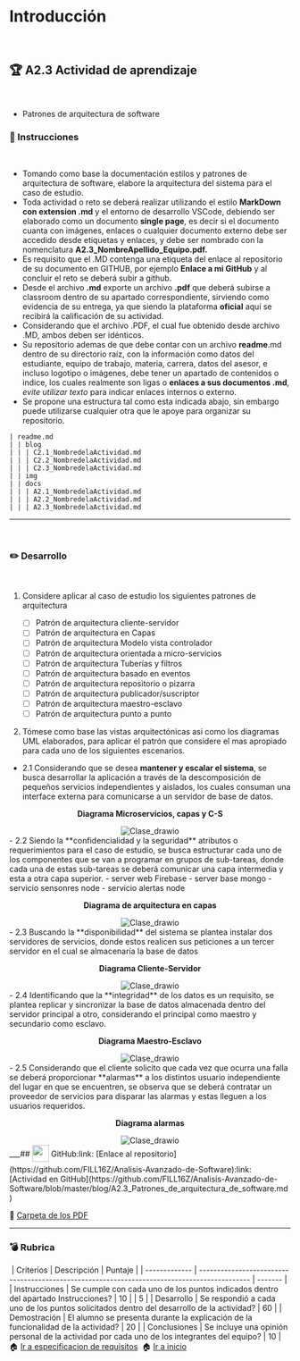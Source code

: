 # Introducción
​
## :trophy: A2.3 Actividad de aprendizaje
​
- Patrones de arquitectura de software
​
### :blue_book: Instrucciones
​
 - Tomando como base la documentación estilos y patrones de arquitectura de software, elabore la arquitectura del sistema para el caso de estudio.
 - Toda actividad o reto se deberá realizar utilizando el estilo **MarkDown con extension .md** y el entorno de desarrollo VSCode, debiendo ser elaborado como un documento **single page**, es decir si el documento cuanta con imágenes, enlaces o cualquier documento externo debe ser accedido desde etiquetas y enlaces, y debe ser nombrado con la nomenclatura **A2.3_NombreApellido_Equipo.pdf.**
- Es requisito que el .MD contenga una etiqueta del enlace al repositorio de su documento en GITHUB, por ejemplo **Enlace a mi GitHub** y al concluir el reto se deberá subir a github.
- Desde el archivo **.md** exporte un archivo **.pdf** que deberá subirse a classroom dentro de su apartado correspondiente, sirviendo como evidencia de su entrega, ya que siendo la plataforma **oficial** aquí se recibirá la calificación de su actividad.
- Considerando que el archivo .PDF, el cual fue obtenido desde archivo .MD, ambos deben ser idénticos.
- Su repositorio ademas de que debe contar con un archivo **readme**.md dentro de su directorio raíz, con la información como datos del estudiante, equipo de trabajo, materia, carrera, datos del asesor, e incluso logotipo o imágenes, debe tener un apartado de contenidos o indice, los cuales realmente son ligas o **enlaces a sus documentos .md**, _evite utilizar texto_ para indicar enlaces internos o externo.
- Se propone una estructura tal como esta indicada abajo, sin embargo puede utilizarse cualquier otra que le apoye para organizar su repositorio.
​
``` 
| readme.md
| | blog
| | | C2.1_NombredelaActividad.md
| | | C2.2_NombredelaActividad.md
| | | C2.3_NombredelaActividad.md
| | img
| | docs
| | | A2.1_NombredelaActividad.md
| | | A2.2_NombredelaActividad.md
| | | A2.3_NombredelaActividad.md
```
___
​
### :pencil2: Desarrollo
​
1. Considere aplicar al caso de estudio los siguientes patrones de arquitectura
   
   - [ ] Patrón de arquitectura cliente-servidor
   - [ ] Patrón de arquitectura en Capas
   - [ ] Patrón de arquitectura Modelo vista controlador
   - [ ] Patrón de arquitectura orientada a micro-servicios
   - [ ] Patrón de arquitectura Tuberías y filtros
   - [ ] Patrón de arquitectura basado en eventos
   - [ ] Patrón de arquitectura repositorio o pizarra
   - [ ] Patrón de arquitectura publicador/suscriptor
   - [ ] Patrón de arquitectura maestro-esclavo
   - [ ] Patrón de arquitectura punto a punto
​
2. Tómese como base las vistas arquitectónicas asi como los diagramas UML elaborados, para aplicar el patrón que considere el mas apropiado para cada uno de los siguientes escenarios.
   
- 2.1 Considerando que se desea **mantener y escalar el sistema**, se busca desarrollar la aplicación a través de la descomposición de pequeños servicios independientes y aislados, los cuales consuman una interface externa para comunicarse a un servidor de base de datos.
​
<div align="center">
      <p> 
         <strong>Diagrama Microservicios, capas y C-S</strong>
      </p>
      <img alt="Clase_drawio" src="../img/A2.3_Micro.png">
   </div>
​
- 2.2 Siendo la **confidencialidad y la seguridad** atributos o requerimientos para el caso de estudio, se busca estructurar cada uno de los componentes que se van a programar en grupos de sub-tareas, donde cada una de estas sub-tareas se deberá comunicar una capa intermedia y esta a otra capa superior.
- server web Firebase
- server base mongo
- servicio sensonres node
- servicio alertas node
​
<div align="center">
      <p> 
         <strong>Diagrama de arquitectura en capas</strong>
      </p>
      <img alt="Clase_drawio" src="../img/A2.3_Capas.png">
   </div>
​
- 2.3 Buscando la **disponibilidad** del sistema se plantea instalar dos servidores de servicios, donde estos realicen sus peticiones a un tercer servidor en el cual se almacenaría la base de datos
​
  <div align="center">
      <p> 
         <strong>Diagrama Cliente-Servidor</strong>
      </p>
      <img alt="Clase_drawio" src="../img/A2.3_C-S.png">
   </div>
​
- 2.4 Identificando que la **integridad** de los datos es un requisito,  se plantea replicar y sincronizar la base de datos almacenada dentro del servidor principal a otro, considerando el principal como maestro y secundario como esclavo.
​
 <div align="center">
      <p> 
         <strong>Diagrama Maestro-Esclavo</strong>
      </p>
      <img alt="Clase_drawio" src="../img/XD1.png">
   </div>
​
- 2.5 Considerando que el cliente solicito que cada vez que ocurra una falla se deberá proporcionar **alarmas** a los distintos usuario independiente del lugar en que se encuentren, se observa que se deberá contratar un proveedor de servicios para disparar las alarmas y estas lleguen a los usuarios requeridos.
​
 <div align="center">
      <p> 
         <strong>Diagrama alarmas</strong>
      </p>
      <img alt="Clase_drawio" src="../img/XD2.png">
   </div>
​
​
​
___   
​
## <img  style="vertical-align: middle; margin-bottom: 5px;" src="https://www.iconfinder.com/data/icons/octicons/1024/mark-github-512.png" width="30" height="30"/> GitHub
​
​
:link: [Enlace al repositorio](https://github.com/FILL16Z/Analisis-Avanzado-de-Software)
​
:link: [Actividad en GitHub](https://github.com/FILL16Z/Analisis-Avanzado-de-Software/blob/master/blog/A2.3_Patrones_de_arquitectura_de_software.md)
   
:link: [Carpeta de los PDF](https://github.com/FILL16Z/Analisis-Avanzado-de-Software/tree/master/pdf) 
___
### :bomb: Rubrica
​
| Criterios     | Descripción                                                                                  | Puntaje |
| ------------- | -------------------------------------------------------------------------------------------- | ------- |
| Instrucciones | Se cumple con cada uno de los puntos indicados dentro del apartado Instrucciones?            | 10      |  | 5 |
| Desarrollo    | Se respondió a cada uno de los puntos solicitados dentro del desarrollo de la actividad?     | 60      |
| Demostración  | El alumno se presenta durante la explicación de la funcionalidad de la actividad?            | 20      |
| Conclusiones  | Se incluye una opinión personal de la actividad  por cada uno de los integrantes del equipo? | 10      |
​
​
:house: [Ir a especificacion de requisitos](../docs/D2.0_Especificacion_requisitos_y_diseno.md)
​
:house: [Ir a inicio](https://github.com/FILL16Z/Analisis-Avanzado-de-Software/blob/master/README.md)
